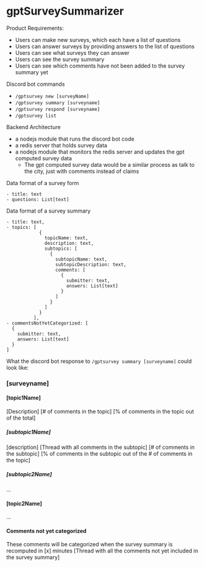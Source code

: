 # gptSurveySummarizer

Product Requirements:
  - Users can make new surveys, which each have a list of questions
  - Users can answer surveys by providing answers to the list of questions
  - Users can see what surveys they can answer
  - Users can see the survey summary
  - Users can see which comments have not been added to the survey summary yet

Discord bot commands
  - `/gptsurvey new [surveyName]`
  - `/gptsurvey summary [surveyname]`
  - `/gptsurvey respond [surveyname]`
  - `/gptsurvey list`

Backend Architecture
  - a nodejs module that runs the discord bot code
  - a redis server that holds survey data
  - a nodejs module that monitors the redis server and updates the gpt computed survey data
      - The gpt computed survey data would be a similar process as talk to the city, just with comments instead of claims


Data format of a survey form
```
- title: text
- questions: List[text]
```

Data format of a survey summary
```
- title: text,
- topics: [
            {
              topicName: text,
              description: text,
              subtopics: [
                {
                  subtopicName: text,
                  subtopicDescription: text,
                  comments: [ 
                    {
                      submitter: text,
                      answers: List[text]
                    }
                  ]
                }
              ]
            }
          ],
- commentsNotYetCategorized: [
  {
    submitter: text,
    answers: List[text]
  }
]
```

What the discord bot response to `/gptsurvey summary [surveyname]` could look like:

### [surveyname]
#### [topic1Name]
[Description]
[# of comments in the topic]
[% of comments in the topic out of the total]
##### [subtopic1Name]
[description]
[Thread with all comments in the subtopic]
[# of comments in the subtopic]
[% of comments in the subtopic out of the # of comments in the topic]
##### [subtopic2Name]
...

#### [topic2Name]
...

#### Comments not yet categorized
These comments will be categorized when the survey summary is recomputed in [x] minutes
[Thread with all the comments not yet included in the survey summary]

